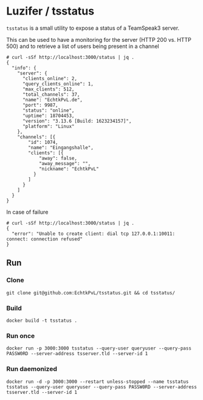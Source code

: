 # Luzifer / tsstatus

`tsstatus` is a small utility to expose a status of a TeamSpeak3 server.

This can be used to have a monitoring for the server (HTTP 200 vs. HTTP 500) and to retrieve a list of users being present in a channel

```console
# curl -sSf http://localhost:3000/status | jq .
{
  "info": {
    "server": {
      "clients_online": 2,
      "query_clients_online": 1,
      "max_clients": 512,
      "total_channels": 37,
      "name": "EchtkPvL.de",
      "port": 9987,
      "status": "online",
      "uptime": 18704453,
      "version": "3.13.6 [Build: 1623234157]",
      "platform": "Linux"
    },
    "channels": [{
        "id": 1074,
        "name": "Eingangshalle",
        "clients": [{
            "away": false,
            "away_message": "",
            "nickname": "EchtkPvL"
          }
        ]
      }
    ]
  }
}
```

In case of failure

```console
# curl -sSf http://localhost:3000/status | jq .
{
  "error": "Unable to create client: dial tcp 127.0.0.1:10011: connect: connection refused"
}
```

## Run

### Clone
`git clone git@github.com:EchtkPvL/tsstatus.git && cd tsstatus/`

### Build
`docker build -t tsstatus .`

### Run once
`docker run -p 3000:3000 tsstatus --query-user queryuser --query-pass PASSW0RD --server-address tsserver.tld --server-id 1`

### Run daemonized
`docker run -d -p 3000:3000 --restart unless-stopped --name tsstatus tsstatus --query-user queryuser --query-pass PASSW0RD --server-address tsserver.tld --server-id 1`
